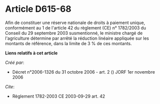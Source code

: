 # Article D615-68

Afin de constituer une réserve nationale de droits à paiement unique, conformément au 1 de l'article 42 du règlement (CE) n°
1782/2003 du Conseil du 29 septembre 2003 susmentionné, le ministre chargé de l'agriculture détermine par arrêté la réduction
linéaire appliquée sur les montants de référence, dans la limite de 3 % de ces montants.

**Liens relatifs à cet article**

_Créé par_:

  - Décret n°2006-1326 du 31 octobre 2006 - art. 2 () JORF 1er novembre 2006

_Cite_:

  - Règlement 1782-2003 CE 2003-09-29 art. 42
